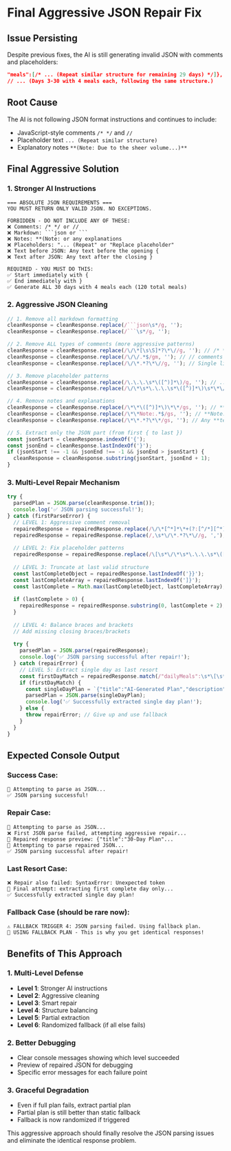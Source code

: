 # Final Aggressive JSON Repair Fix

## Issue Persisting
Despite previous fixes, the AI is still generating invalid JSON with comments and placeholders:
```json
"meals":[/* ... (Repeat similar structure for remaining 29 days) */]},
// ... (Days 3-30 with 4 meals each, following the same structure.)
```

## Root Cause
The AI is not following JSON format instructions and continues to include:
- JavaScript-style comments `/* */` and `//`
- Placeholder text `... (Repeat similar structure)`
- Explanatory notes `**(Note: Due to the sheer volume...)**`

## Final Aggressive Solution

### 1. Stronger AI Instructions
```
=== ABSOLUTE JSON REQUIREMENTS ===
YOU MUST RETURN ONLY VALID JSON. NO EXCEPTIONS.

FORBIDDEN - DO NOT INCLUDE ANY OF THESE:
❌ Comments: /* */ or //
❌ Markdown: ```json or ```
❌ Notes: **(Note: or any explanations
❌ Placeholders: "... (Repeat" or "Replace placeholder"
❌ Text before JSON: Any text before the opening {
❌ Text after JSON: Any text after the closing }

REQUIRED - YOU MUST DO THIS:
✅ Start immediately with {
✅ End immediately with }
✅ Generate ALL 30 days with 4 meals each (120 total meals)
```

### 2. Aggressive JSON Cleaning
```typescript
// 1. Remove all markdown formatting
cleanResponse = cleanResponse.replace(/```json\s*/g, '');
cleanResponse = cleanResponse.replace(/```\s*/g, '');

// 2. Remove ALL types of comments (more aggressive patterns)
cleanResponse = cleanResponse.replace(/\/\*[\s\S]*?\*\//g, ''); // /* */ comments
cleanResponse = cleanResponse.replace(/\/\/.*$/gm, ''); // // comments
cleanResponse = cleanResponse.replace(/\/\*.*?\*\//g, ''); // Single line /* */ comments

// 3. Remove placeholder patterns
cleanResponse = cleanResponse.replace(/\.\.\.\s*\([^)]*\)/g, ''); // ... (placeholder text)
cleanResponse = cleanResponse.replace(/\/\*\s*\.\.\.\s*\([^)]*\)\s*\*\//g, ''); // /* ... (placeholder) */

// 4. Remove notes and explanations
cleanResponse = cleanResponse.replace(/\*\*\([^)]*\)\*\*/gs, ''); // **(Note: ...)** 
cleanResponse = cleanResponse.replace(/\*\*Note:.*$/gs, ''); // **Note: ...
cleanResponse = cleanResponse.replace(/\*\*.*?\*\*/gs, ''); // Any **text**

// 5. Extract only the JSON part (from first { to last })
const jsonStart = cleanResponse.indexOf('{');
const jsonEnd = cleanResponse.lastIndexOf('}');
if (jsonStart !== -1 && jsonEnd !== -1 && jsonEnd > jsonStart) {
  cleanResponse = cleanResponse.substring(jsonStart, jsonEnd + 1);
}
```

### 3. Multi-Level Repair Mechanism
```typescript
try {
  parsedPlan = JSON.parse(cleanResponse.trim());
  console.log('✅ JSON parsing successful!');
} catch (firstParseError) {
  // LEVEL 1: Aggressive comment removal
  repairedResponse = repairedResponse.replace(/\/\*[^*]*\*+(?:[^/*][^*]*\*+)*\//g, '');
  repairedResponse = repairedResponse.replace(/,\s*\/\*.*?\*\//g, ',');
  
  // LEVEL 2: Fix placeholder patterns
  repairedResponse = repairedResponse.replace(/\[\s*\/\*\s*\.\.\.\s*\([^)]*\)\s*\*\/\s*\]/g, '[]');
  
  // LEVEL 3: Truncate at last valid structure
  const lastCompleteObject = repairedResponse.lastIndexOf('}}');
  const lastCompleteArray = repairedResponse.lastIndexOf(']}');
  const lastComplete = Math.max(lastCompleteObject, lastCompleteArray);
  
  if (lastComplete > 0) {
    repairedResponse = repairedResponse.substring(0, lastComplete + 2);
  }
  
  // LEVEL 4: Balance braces and brackets
  // Add missing closing braces/brackets
  
  try {
    parsedPlan = JSON.parse(repairedResponse);
    console.log('✅ JSON parsing successful after repair!');
  } catch (repairError) {
    // LEVEL 5: Extract single day as last resort
    const firstDayMatch = repairedResponse.match(/"dailyMeals":\s*\[\s*({[^}]*"meals":\s*\[[^\]]*\][^}]*})/);
    if (firstDayMatch) {
      const singleDayPlan = `{"title":"AI-Generated Plan","description":"Partial plan extracted","duration":"30 days","calories":"1800","dailyMeals":[${firstDayMatch[1]}]}`;
      parsedPlan = JSON.parse(singleDayPlan);
      console.log('✅ Successfully extracted single day plan!');
    } else {
      throw repairError; // Give up and use fallback
    }
  }
}
```

## Expected Console Output

### Success Case:
```
🔄 Attempting to parse as JSON...
✅ JSON parsing successful!
```

### Repair Case:
```
🔄 Attempting to parse as JSON...
❌ First JSON parse failed, attempting aggressive repair...
🔧 Repaired response preview: {"title":"30-Day Plan"...
🔧 Attempting to parse repaired JSON...
✅ JSON parsing successful after repair!
```

### Last Resort Case:
```
❌ Repair also failed: SyntaxError: Unexpected token
🔧 Final attempt: extracting first complete day only...
✅ Successfully extracted single day plan!
```

### Fallback Case (should be rare now):
```
⚠️ FALLBACK TRIGGER 4: JSON parsing failed. Using fallback plan.
🔄 USING FALLBACK PLAN - This is why you get identical responses!
```

## Benefits of This Approach

### 1. Multi-Level Defense
- **Level 1**: Stronger AI instructions
- **Level 2**: Aggressive cleaning
- **Level 3**: Smart repair
- **Level 4**: Structure balancing
- **Level 5**: Partial extraction
- **Level 6**: Randomized fallback (if all else fails)

### 2. Better Debugging
- Clear console messages showing which level succeeded
- Preview of repaired JSON for debugging
- Specific error messages for each failure point

### 3. Graceful Degradation
- Even if full plan fails, extract partial plan
- Partial plan is still better than static fallback
- Fallback is now randomized if triggered

This aggressive approach should finally resolve the JSON parsing issues and eliminate the identical response problem.